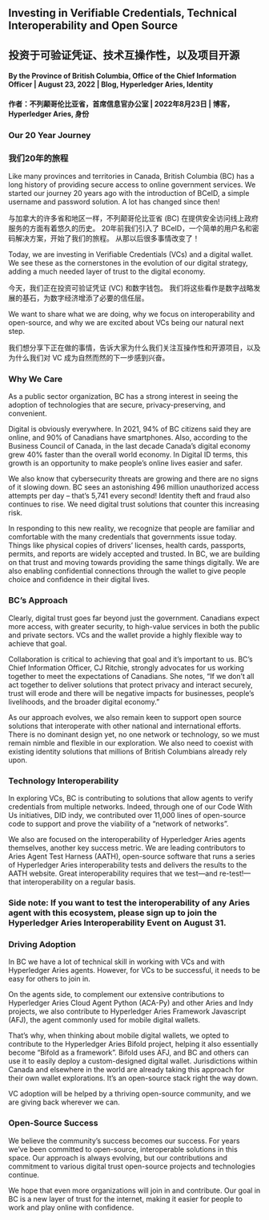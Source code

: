 ## Investing in Verifiable Credentials, Technical Interoperability and Open Source
## 投资于可验证凭证、技术互操作性，以及项目开源

#### By the Province of British Columbia, Office of the Chief Information Officer | August 23, 2022 | Blog, Hyperledger Aries, Identity
#### 作者：不列颠哥伦比亚省，首席信息官办公室 | 2022年8月23日 | 博客，Hyperledger Aries, 身份 

### Our 20 Year Journey
### 我们20年的旅程

Like many provinces and territories in Canada, British Columbia (BC) has a long history of providing secure access to online government services. We started our journey 20 years ago with the introduction of BCeID, a simple username and password solution. A lot has changed since then!

与加拿大的许多省和地区一样，不列颠哥伦比亚省 (BC) 在提供安全访问线上政府服务的方面有着悠久的历史。 20年前我们引入了 BCeID，一个简单的用户名和密码解决方案，开始了我们的旅程。 从那以后很多事情改变了！

Today, we are investing in Verifiable Credentials (VCs) and a digital wallet. We see these as the cornerstones in the evolution of our digital strategy, adding a much needed layer of trust to the digital economy. 

今天，我们正在投资可验证凭证 (VC) 和数字钱包。 我们将这些看作是数字战略发展的基石，为数字经济增添了必要的信任层。

We want to share what we are doing, why we focus on interoperability and open-source, and why we are excited about VCs being our natural next step.

我们想分享下正在做的事情，告诉大家为什么我们关注互操作性和开源项目，以及为什么我们对 VC 成为自然而然的下一步感到兴奋。

### Why We Care
As a public sector organization, BC has a strong interest in seeing the adoption of technologies that are secure, privacy-preserving, and convenient.  

Digital is obviously everywhere. In 2021, 94% of BC citizens said they are online, and 90% of Canadians have smartphones. Also, according to the Business Council of Canada, in the last decade Canada’s digital economy grew 40% faster than the overall world economy.  In Digital ID terms, this growth is an opportunity to make people’s online lives easier and safer.

We also know that cybersecurity threats are growing and there are no signs of it slowing down. BC sees an astonishing 496 million unauthorized access attempts per day – that’s 5,741 every second! Identity theft and fraud also continues to rise. We need digital trust solutions that counter this increasing risk.

In responding to this new reality, we recognize that people are familiar and comfortable with the many credentials that governments issue today. Things like physical copies of drivers’ licenses, health cards, passports, permits, and reports are widely accepted and trusted.  In BC, we are building on that trust and moving towards providing the same things digitally. We are also enabling confidential connections through the wallet to give people choice and confidence in their digital lives.  

### BC’s Approach 
Clearly, digital trust goes far beyond just the government. Canadians expect more access, with greater security, to high-value services in both the public and private sectors. VCs and the wallet provide a highly flexible way to achieve that goal.

Collaboration is critical to achieving that goal and it’s important to us. BC’s Chief Information Officer, CJ Ritchie, strongly advocates for us working together to meet the expectations of Canadians.  She notes, “If we don’t all act together to deliver solutions that protect privacy and interact securely, trust will erode and there will be negative impacts for businesses, people’s livelihoods, and the broader digital economy.”

As our approach evolves, we also remain keen to support open source solutions that interoperate with other national and international efforts. There is no dominant design yet, no one network or technology, so we must remain nimble and flexible in our exploration. We also need to coexist with existing identity solutions that millions of British Columbians already rely upon.

### Technology Interoperability
In exploring VCs, BC is contributing to solutions that allow agents to verify credentials from multiple networks. Indeed, through one of our Code With Us initiatives, DID indy, we contributed over 11,000 lines of open-source code to support and prove the viability of a “network of networks”.

We also are focused on the interoperability of Hyperledger Aries agents themselves, another key success metric.  We are leading contributors to Aries Agent Test Harness (AATH), open-source software that runs a series of Hyperledger Aries interoperability tests and delivers the results to the AATH website. Great interoperability requires that we test—and re-test!—that interoperability on a regular basis.

### Side note: If you want to test the interoperability of any Aries agent with this ecosystem, please sign up to join the Hyperledger Aries Interoperability Event on August  31.

### Driving Adoption
In BC we have a lot of technical skill in working with VCs and with Hyperledger Aries agents. However, for VCs to be successful, it needs to be easy for others to join in. 

On the agents side, to complement our extensive contributions to Hyperledger Aries Cloud Agent Python (ACA-Py) and other Aries and Indy projects, we also contribute to Hyperledger Aries Framework Javascript (AFJ), the agent commonly used for mobile digital wallets. 

That’s why, when thinking about mobile digital wallets, we opted to contribute to the Hyperledger Aries Bifold project, helping it also essentially become “Bifold as a framework”. Bifold uses AFJ, and BC and others can use it to easily deploy a custom-designed digital wallet. Jurisdictions within Canada and elsewhere in the world are already taking this approach for their own wallet explorations. It’s an open-source stack right the way down.

VC adoption will be helped by a thriving open-source community, and we are giving back wherever we can.

### Open-Source Success
We believe the community’s success becomes our success. For years we’ve been committed to open-source, interoperable solutions in this space. Our approach is always evolving, but our contributions and commitment to various digital trust open-source projects and technologies continue.

We hope that even more organizations will join in and contribute. Our goal in BC is a new layer of trust for the internet, making it easier for people to work and play online with confidence. 
